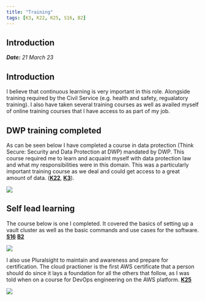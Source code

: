 ```yaml
---
title: "Training"
tags: [K3, K22, K25, S16, B2]
---
```


## Introduction

***Date:** 21 March 23*

## Introduction

I believe that continuous learning is very important in this role. Alongside training required by the Civil Service (e.g. health and safety, regualatory training). I also have taken several training courses as well as availed myself of online training courses that I have access to as part of my job.

## DWP training completed

As can be seen below I have completed a course in data protection (Think Secure: Security and Data Protection at DWP) mandated by DWP.
This course required me to learn and acquaint myself with data protection law and what my responsibilities were in this domain.
This was a particularly important training course as we deal and could get access to a great amount of data.
 (**[K22](/tags/K22)**, **[K3](/tags/K3)**).

![](training.png)

## Self lead learning

The course below is one I completed. It covered the basics of setting up a vault cluster as well as the basic commands and use cases for the software.  **[S16](/tags/s16)** **[B2](/tags/b2)**

![](../training/self-directed-learning.png)

I also use Pluralsight to maintain and awareness and prepare for certification. The cloud practioner is the first AWS certificate that a person should do since it lays a foundation for all the others that follow, as I was told when on a course for DevOps engineering on the AWS platform.  **[K25](/tags/k25)**

![](../training/self-directed-learning-2.png)
